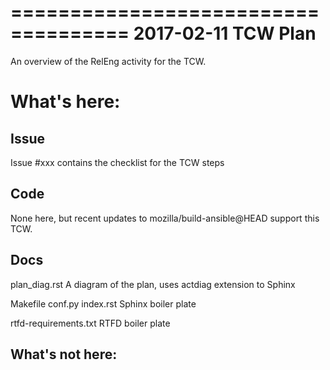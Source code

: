 ====================================
2017-02-11 TCW Plan
====================================

An overview of the RelEng activity for the TCW.

# What's here:

## Issue

Issue #xxx contains the checklist for the TCW steps

## Code
None here, but recent updates to mozilla/build-ansible@HEAD support this
TCW.

## Docs
plan_diag.rst 
   A diagram of the plan, uses actdiag extension to Sphinx

Makefile conf.py index.rst
   Sphinx boiler plate

rtfd-requirements.txt
   RTFD boiler plate

## What's not here:

